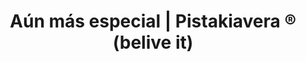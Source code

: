 ---
# SEO meta's
title: "Aún más especial | Pistakiavera ® (belive it)"
description: "Productos especiales y exclusivas online de Pistakiavera: Organizadora de eventos personalizados a medida en Madrid"
draft: false

# Contenido Cabecera (titulo, subtitulo...)
titulo_pagina: "Aún Más Especial"
subtitulo_pagina: "Para ti y para los tuyos."
bg_color: "#027DA7"
layout: "especiales"

##### --------------------- #####
##### CONTENIDO Cuerpo-Body #####
##### --------------------- #####

########## especiales - especiales que ofrece Pistakiavera ########## 
## (se apoya en la plantilla especiales, con bucle range)

especiales:
  habilitado: true
  especiales_item:
    
    ###### Bolsa de Regalo - especiales item loop ######
    ##############################################
    - titulo_especiales: "Bolsas de Regalo Personalizadas"
      imagen_especiales: "images/especiales/bolsas-regalo-personalizada-pistakiavera.jpg"
      texto_especiales:  "¿Alguna celebración a la vista? ¿Quieres regalar algo especial y original y no sabes qué? <br /> Nosotros te ayudamos: con las bolsas regalo personalizadas acertarás segurísimo."

      boton_especiales:
        habilitado: true
        etiqueta: "¡LO QUIERO!"
        # precio: "50"
        # despues_precio: " - Contáctanos!"
        titulo: "Servicio de Bolsas de regalo Personalizadas - Pistakiavera - Contacta!"
        enlace: "https://api.whatsapp.com/send?phone=34627290394&text=Hola!%0A%0AMe%20gustar%C3%ADa%20saber%20m%C3%A1s%20acerca%20del%20Servicio%20de%20*Bolsa%20de%20Regalo%20Personalizadas%20de%20Pistakiavera.* 🛍️%0A%0AGracias! 👍🏻"

    ###### Repostería a tu medida - especiales item loop ######
    #############################################################
    - titulo_especiales: "Repostería a tu medida"
      imagen_especiales: "images/especiales/reposteria-a-medida-pistakiavera.jpg"
      texto_especiales:  "¿Una tarta con forma de bolso? ¿Una mesa dulce temática? ¿Una tarta de chuches para los más peques? Cualquier cosa es posible, deja que en Pistakiavera te ayudemos con ello."

      boton_especiales:
        habilitado: true
        etiqueta: "¡LO QUIERO!"
        precio: "200"
        # despues_precio: " - Contáctanos!"
        titulo: "Servicio de Repostería a tu medida - Pistakiavera - Contacta!"
        enlace: "https://api.whatsapp.com/send?phone=34627290394&text=Hola!%0A%0AMe%20gustar%C3%ADa%20saber%20m%C3%A1s%20acerca%20del%20Servicio%20de%20*Reposter%C3%ADa%20a%20tu%20medida%20de%20Pistakiavera.* 🎂%0A%0AGracias! 👍🏻"

---